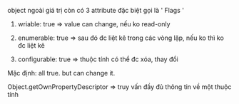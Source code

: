 object ngoài giá trị còn có 3 attribute đặc biệt gọi là ' Flags '

1. wriable: true => value can change, nếu ko read-only

2. enumerable: true => sau đó đc liệt kê trong các vòng lặp, nếu ko thì ko đc liệt kê

3. configurable: true => thuộc tính có thể đc xóa, thay đổi

Mặc định: all true. but can change it.

Object.getOwnPropertyDescriptor
=> truy vấn đầy đủ thông tin về một thuộc tính
